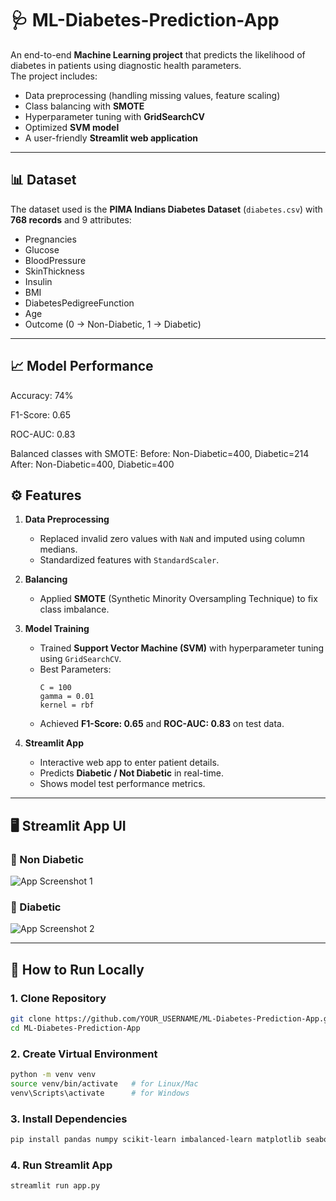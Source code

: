 # 🩺 ML-Diabetes-Prediction-App

An end-to-end **Machine Learning project** that predicts the likelihood of diabetes in patients using diagnostic health parameters.  
The project includes:
- Data preprocessing (handling missing values, feature scaling)
- Class balancing with **SMOTE**
- Hyperparameter tuning with **GridSearchCV**
- Optimized **SVM model**
- A user-friendly **Streamlit web application**

---

## 📊 Dataset
The dataset used is the **PIMA Indians Diabetes Dataset** (`diabetes.csv`) with **768 records** and 9 attributes:
- Pregnancies
- Glucose
- BloodPressure
- SkinThickness
- Insulin
- BMI
- DiabetesPedigreeFunction
- Age
- Outcome (0 → Non-Diabetic, 1 → Diabetic)

---

## 📈 Model Performance

Accuracy: 74%

F1-Score: 0.65

ROC-AUC: 0.83

Balanced classes with SMOTE:
Before: Non-Diabetic=400, Diabetic=214
After: Non-Diabetic=400, Diabetic=400


## ⚙️ Features
1. **Data Preprocessing**
   - Replaced invalid zero values with `NaN` and imputed using column medians.
   - Standardized features with `StandardScaler`.

2. **Balancing**
   - Applied **SMOTE** (Synthetic Minority Oversampling Technique) to fix class imbalance.

3. **Model Training**
   - Trained **Support Vector Machine (SVM)** with hyperparameter tuning using `GridSearchCV`.
   - Best Parameters:  
     ```
     C = 100
     gamma = 0.01
     kernel = rbf
     ```
   - Achieved **F1-Score: 0.65** and **ROC-AUC: 0.83** on test data.

4. **Streamlit App**
   - Interactive web app to enter patient details.
   - Predicts **Diabetic / Not Diabetic** in real-time.
   - Shows model test performance metrics.

---

## 🖥️ Streamlit App UI

### 🔹 Non Diabetic
![App Screenshot 1](<img width="907" height="1009" alt="d1" src="https://github.com/user-attachments/assets/08f53916-4da7-4ebe-9eb4-dec1ea209a94" />)

### 🔹 Diabetic
![App Screenshot 2](<img width="866" height="970" alt="d2" src="https://github.com/user-attachments/assets/5b71957b-3642-401c-9926-b25986c99e9d" />)

---

## 🚀 How to Run Locally

### 1. Clone Repository
```bash
git clone https://github.com/YOUR_USERNAME/ML-Diabetes-Prediction-App.git
cd ML-Diabetes-Prediction-App
```

### 2. Create Virtual Environment
```bash
python -m venv venv
source venv/bin/activate   # for Linux/Mac
venv\Scripts\activate      # for Windows
```

### 3. Install Dependencies
```bash
pip install pandas numpy scikit-learn imbalanced-learn matplotlib seaborn streamlit
```

### 4. Run Streamlit App
```bash
streamlit run app.py
```

